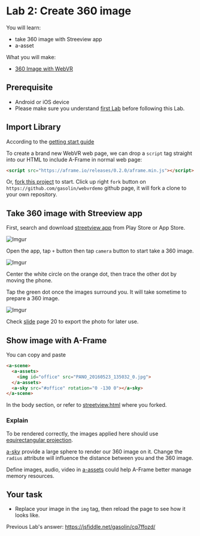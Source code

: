 # Lab 2: Create 360 image

You will learn:
* take 360 image with Streeview app
* a-asset

What you will make:

* [360 Image with WebVR](http://gasolin.github.io/webvrdemo/streetview.html)

## Prerequisite

* Android or iOS device
* Please make sure you understand [first Lab](LabBase) before following this Lab.

## Import Library

According to the [getting start guide](https://aframe.io/docs/guide/getting-started.html)

To create a brand new WebVR web page, we can drop a `script` tag straight into our HTML to include A-Frame in normal web page:

```html
<script src="https://aframe.io/releases/0.2.0/aframe.min.js"></script>
```

Or, [fork this project](https://github.com/gasolin/webvrdemo) to start. Click up right `fork` button on `https://github.com/gasolin/webvrdemo` github page, it will fork a clone to your own repository.

## Take 360 image with Streeview app

First, search and download [streetview app](https://play.google.com/store/apps/details?id=com.google.android.street) from Play Store or App Store.

![Imgur](http://i.imgur.com/qDOZvK9l.png)

Open the app, tap `+` button then tap `camera` button to start take a 360 image.

![Imgur](http://i.imgur.com/TPJ1tQul.png)

Center the white circle on the orange dot, then trace the other dot by moving the phone.

Tap the green dot once the images surround you. It will take sometime to prepare a 360 image.

![Imgur](http://i.imgur.com/gPBpFJUl.png)

Check [slide](http://www.slideshare.net/proyectoste/how-to-create-360-images-with-google-street-view-app) page 20 to export the photo for later use.

## Show image with A-Frame

You can copy and paste

```html
<a-scene>
  <a-assets>
    <img id="office" src="PANO_20160523_135032_0.jpg">
  </a-assets>
  <a-sky src="#office" rotation="0 -130 0"></a-sky>
</a-scene>
```

In the body section, or refer to [streetview.html](https://github.com/gasolin/webvrdemo/blob/gh-pages/streetview.html) where you forked.

### Explain

To be rendered correctly, the images applied here should use [equirectangular projection](https://en.wikipedia.org/wiki/Equirectangular_projection).

[a-sky](https://aframe.io/docs/primitives/a-sky.html) provide a large sphere to render our 360 image on it. Change the `radius` attribute will influence the distance between you and the 360 image.

Define images, audio, video in [a-assets](https://aframe.io/docs/core/asset-management-system.html) could help A-Frame better manage memory resources.

## Your task

* Replace your image in the `img` tag, then reload the page to see how it looks like.

Previous Lab's answer: https://jsfiddle.net/gasolin/cq7ffozd/
